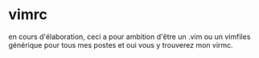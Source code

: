 vimrc
=====

en cours d'élaboration, ceci a pour ambition d'être un .vim ou un vimfiles générique pour tous mes postes
et oui vous y trouverez mon virmc.
